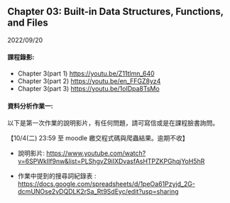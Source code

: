 ## Chapter 03: Built-in Data Structures, Functions, and Files

2022/09/20

#### 課程錄影:
* Chapter 3(part 1) https://youtu.be/Z11tlmn_640
* Chapter 3(part 2) https://youtu.be/en_FFGZ8yz4
* Chapter 3(part 3) https://youtu.be/1oIDpa8TsMo

#### 資料分析作業一:
以下是第一次作業的說明影片，有任何問題，請可寫信或是在課程臉書詢問。

【10/4(二) 23:59 至 moodle 繳交程式碼與爬蟲結果。逾期不收】

* 說明影片:
https://www.youtube.com/watch?v=6SPWkIlf9nw&list=PLShgvZ9iIXDvasfAsHTPZKPGhqjYoH5hR

* 作業中提到的搜尋詞紀錄表 : 
https://docs.google.com/spreadsheets/d/1peOa61Pzyjd_2G-dcmUNOse2vDQDLK2rSa_Rt9SdEyc/edit?usp=sharing

